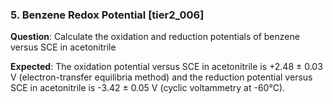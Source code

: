 ### 5. Benzene Redox Potential [tier2_006]

**Question**: Calculate the oxidation and reduction potentials of benzene versus SCE in acetonitrile

**Expected**: The oxidation potential versus SCE in acetonitrile is +2.48 ± 0.03 V (electron-transfer equilibria method) and the reduction potential versus SCE in acetonitrile is -3.42 ± 0.05 V (cyclic voltammetry at -60°C).
